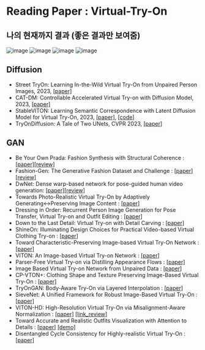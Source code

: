 # Reading Paper :  Virtual-Try-On

## 나의 현재까지 결과 (좋은 결과만 보여줌)
![image](https://github.com/chullhwan-song/VTON-Virtual-Try-On-Study-Paper/assets/40360823/feb54138-7791-4bd8-806a-aa367ca1f3ce)
![image](https://github.com/chullhwan-song/VTON-Virtual-Try-On-Study-Paper/assets/40360823/012d092e-b6ec-496c-999c-164d76ae5cb3)
![image](https://github.com/chullhwan-song/VTON-Virtual-Try-On-Study-Paper/assets/40360823/d69f44a1-111e-4e85-aa41-c52bd5294232)
![image](https://github.com/chullhwan-song/VTON-Virtual-Try-On-Study-Paper/assets/40360823/04ad2fc2-c46f-4701-b7e3-dc291cf422e5)

## Diffusion 
* Street TryOn: Learning In-the-Wild Virtual Try-On from Unpaired Person Images, 2023, [[paper]](https://arxiv.org/abs/2311.16094)
* CAT-DM: Controllable Accelerated Virtual Try-on with Diffusion Model, 2023, [[paper]](https://arxiv.org/abs/2311.18405)
* StableVITON: Learning Semantic Correspondence with Latent Diffusion Model for Virtual Try-On, 2023, [[paper]](https://arxiv.org/abs/2312.01725), [[code]](https://github.com/rlawjdghek/StableVITON)
* TryOnDiffusion: A Tale of Two UNets, CVPR 2023, [[paper]](https://arxiv.org/abs/2306.08276)

## GAN
* Be Your Own Prada: Fashion Synthesis with Structural Coherence : [[paper]](http://mmlab.ie.cuhk.edu.hk/projects/FashionGAN/)[[review]](https://github.com/chullhwan-song/Reading-Paper/issues/92)
* Fashion-Gen: The Generative Fashion Dataset and Challenge : [[paper]](https://arxiv.org/abs/1806.08317)[[review]](https://github.com/chullhwan-song/Reading-Paper/issues/95)
* DwNet: Dense warp-based network for pose-guided human video generation: [[paper]](https://arxiv.org/abs/1910.09139)[[review]](https://github.com/chullhwan-song/Reading-Paper/issues/233)
* Towards Photo-Realistic Virtual Try-On by Adaptively Generating↔Preserving Image Content : [[paper]](https://arxiv.org/abs/2003.05863) 
* Dressing in Order: Recurrent Person Image Generation for Pose Transfer, Virtual Try-on and Outfit Editing : [[paper]](https://arxiv.org/abs/2104.07021) 
* Down to the Last Detail: Virtual Try-on with Detail Carving : [[paper]](https://arxiv.org/abs/1912.06324) 
* ShineOn: Illuminating Design Choices for Practical Video-based Virtual Clothing Try-on : [[paper]](https://arxiv.org/abs/2012.10495) 
* Toward Characteristic-Preserving Image-based Virtual Try-On Network : [[paper]](https://arxiv.org/abs/1807.07688) 
* VITON: An Image-based Virtual Try-on Network : [[paper]](https://arxiv.org/abs/1711.08447) 
* Parser-Free Virtual Try-on via Distilling Appearance Flows : [[paper]](https://arxiv.org/abs/2103.04559) 
* Image Based Virtual Try-on Network from Unpaired Data : [[paper]](https://assets.amazon.science/1a/2b/7a4dd8264ce19a959559da799aff/scipub-1281.pdf) 
* CP-VTON+: Clothing Shape and Texture Preserving Image-Based Virtual Try-On : [[paper]](https://minar09.github.io/cpvtonplus/cvprw20_cpvtonplus.pdf) 
* TryOnGAN: Body-Aware Try-On via Layered Interpolation : [[paper]](https://arxiv.org/abs/2101.02285) 
* SieveNet: A Unified Framework for Robust Image-Based Virtual Try-On : [[paper]](https://arxiv.org/abs/2001.06265) 
* VITON-HD: High-Resolution Virtual Try-On via Misalignment-Aware Normalization : [[paper]](https://arxiv.org/abs/2103.16874) [[link_review]](https://www.slideshare.net/ssusere1762e/cvpr-2021-vitonhd-highresolution-virtual-tryon-via-misalignmentaware-normalization?fbclid=IwAR2WR0MffkzBiR2LR9G9gZgknKJpChGwAFjCoxQP2IjfuqmhJnU3GvGEhe4) 
* Toward Accurate and Realistic Outfits Visualization with Attention to Details : [[paper]](https://arxiv.org/abs/2106.06593) [[demo]](https://revery.ai/demo.html)
* Disentangled Cycle Consistency for Highly-realistic Virtual Try-On : [[paper]](https://arxiv.org/abs/2103.09479) 




  
